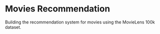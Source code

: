# Movies Recommendation
Building the recommendation system for movies using the MovieLens 100k dataset.
